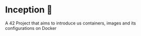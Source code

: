 # Inception 🐳
A 42 Project that aims to introduce us containers, images and its configurations on Docker 
